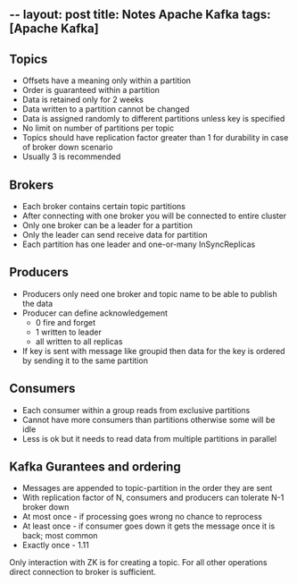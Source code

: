 --
layout: post
title: Notes Apache Kafka
tags: [Apache Kafka]
--

Topics
------
* Offsets have a meaning only within a partition 
* Order is guaranteed within a partition 
* Data is retained only for 2 weeks
* Data written to a partition cannot be changed
* Data is assigned randomly to different partitions unless key is specified
* No limit on number of partitions per topic
* Topics should have replication factor greater than 1 for durability in case of broker down scenario
* Usually 3 is recommended

Brokers
--------
* Each broker contains certain topic partitions 
* After connecting with one broker you will be connected to entire cluster
* Only one broker can be a leader for a partition 
* Only the leader can send receive data for partition 
* Each partition has one leader and one-or-many InSyncReplicas

Producers
---------
* Producers only need one broker and topic name to be able to publish the data 
* Producer can define acknowledgement 
    * 0 fire and forget
    * 1 written to leader
    * all written to all replicas
* If key is sent with message like groupid then data for the key is ordered by sending it to the same partition 

Consumers
---------
* Each consumer within a group reads from exclusive partitions
* Cannot have more consumers than partitions otherwise some will be idle
* Less is ok but it needs to read data from multiple partitions in parallel

Kafka Gurantees and ordering
----------------------------
* Messages are appended to topic-partition in the order they are sent
* With replication factor of N, consumers and producers can tolerate N-1 broker down
* At most once - if processing goes wrong no chance to reprocess
* At least once - if consumer goes down it gets the message once it is back; most common
* Exactly once - 1.11

Only interaction with ZK is for creating a topic. For all other operations direct connection to broker is sufficient.



